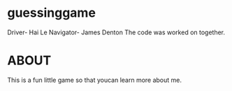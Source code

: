 # guessinggame
Driver- Hai Le
Navigator- James Denton
The code was worked on together.
# ABOUT
This is a fun little game so that youcan learn more about me.


